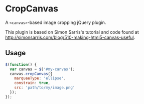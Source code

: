 CropCanvas
===========

A `<canvas>`-based image cropping jQuery plugin.

This plugin is based on Simon Sarris's tutorial and code found at http://simonsarris.com/blog/510-making-html5-canvas-useful.

Usage
-----------

```javascript
$(function() {
  var canvas = $('#my-canvas');
  canvas.cropCanvas({
    marqueeType: 'ellipse',
    constrain: true,
    src: 'path/to/my/image.png'
  });
});
```
